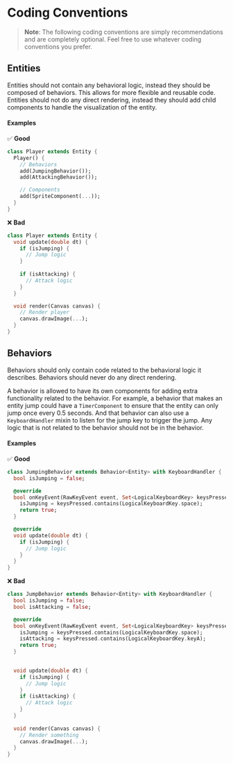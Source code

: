 # Coding Conventions

> **Note**: The following coding conventions are simply recommendations and are completely
optional. Feel free to use whatever coding conventions you prefer.

## Entities

Entities should not contain any behavioral logic, instead they should be composed of behaviors. This
allows for more flexible and reusable code. Entities should not do any direct rendering, instead they
should add child components to handle the visualization of the entity.

#### Examples

✅ **Good**

```dart
class Player extends Entity {
  Player() {
    // Behaviors
    add(JumpingBehavior());
    add(AttackingBehavior());

    // Components
    add(SpriteComponent(...));
  }
}
```

❌ **Bad**

```dart
class Player extends Entity {
  void update(double dt) {
    if (isJumping) {
      // Jump logic
    }
    
    if (isAttacking) {
      // Attack logic
    }
  }

  void render(Canvas canvas) {
    // Render player
    canvas.drawImage(...);
  }
}
```

## Behaviors

Behaviors should only contain code related to the behavioral logic it describes. Behaviors should
never do any direct rendering.

A behavior is allowed to have its own components for adding extra functionality related to the
behavior. For example, a behavior that makes an entity jump could have a `TimerComponent` to ensure
that the entity can only jump once every 0.5 seconds. And that behavior can also use a
`KeyboardHandler` mixin to listen for the jump key to trigger the jump. Any logic that is not
related to the behavior should not be in the behavior.

#### Examples

✅ **Good**

```dart
class JumpingBehavior extends Behavior<Entity> with KeyboardHandler {
  bool isJumping = false;

  @override
  bool onKeyEvent(RawKeyEvent event, Set<LogicalKeyboardKey> keysPressed) {
    isJumping = keysPressed.contains(LogicalKeyboardKey.space);
    return true;
  }

  @override
  void update(double dt) {
    if (isJumping) {
      // Jump logic
    }
  }
}
```

❌ **Bad**

```dart
class JumpBehavior extends Behavior<Entity> with KeyboardHandler {
  bool isJumping = false;
  bool isAttacking = false;

  @override
  bool onKeyEvent(RawKeyEvent event, Set<LogicalKeyboardKey> keysPressed) {
    isJumping = keysPressed.contains(LogicalKeyboardKey.space);
    isAttacking = keysPressed.contains(LogicalKeyboardKey.keyA);
    return true;
  }

    
  void update(double dt) {
    if (isJumping) {
      // Jump logic
    }
    if (isAttacking) {
      // Attack logic
    }
  }
    
  void render(Canvas canvas) {
    // Render something
    canvas.drawImage(...);
  }
}
```

